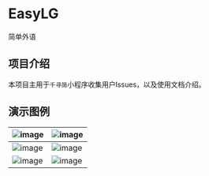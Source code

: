# EasyLG
简单外语

## 项目介绍
本项目主用于`千寻简`小程序收集用户Issues，以及使用文档介绍。

## 演示图例


| ![image](https://github.com/user-attachments/assets/b0053c96-2562-4d52-b179-9015c7ed9cb1) | ![image](https://github.com/user-attachments/assets/60dc31c0-5894-4a80-8416-88f1da0b2cbe)|
|--------------------------------------------------------------------------------------------|--------------------------------------------------------------------------------------------|
| ![image](https://github.com/user-attachments/assets/4d71e292-a445-4108-b520-df139f3e8167)| ![image](https://github.com/user-attachments/assets/1802c403-782d-4316-996a-3eac97ab636a)|
|![image](https://github.com/user-attachments/assets/fc17068b-bff6-49bf-ac36-96be336655da) |![image](https://github.com/user-attachments/assets/889af5e2-4aaf-445e-b397-996a8510d6e7)|

